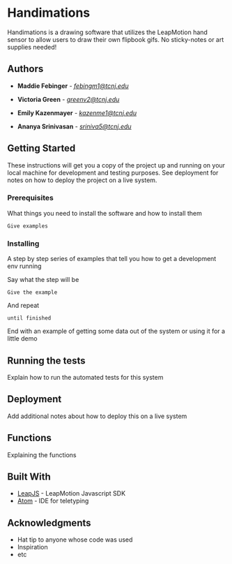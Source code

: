 # Handimations

Handimations is a drawing software that utilizes the LeapMotion hand sensor to allow users to draw their own flipbook gifs. No sticky-notes or art supplies needed! 

## Authors

* **Maddie Febinger** - *febingm1@tcnj.edu*

* **Victoria Green** - *greenv2@tcnj.edu*

* **Emily Kazenmayer** - *kazenme1@tcnj.edu*

* **Ananya Srinivasan** - *sriniva5@tcnj.edu*

## Getting Started

These instructions will get you a copy of the project up and running on your local machine for development and testing purposes. See deployment for notes on how to deploy the project on a live system.

### Prerequisites

What things you need to install the software and how to install them

```
Give examples
```

### Installing

A step by step series of examples that tell you how to get a development env running

Say what the step will be

```
Give the example
```

And repeat

```
until finished
```

End with an example of getting some data out of the system or using it for a little demo

## Running the tests

Explain how to run the automated tests for this system

## Deployment

Add additional notes about how to deploy this on a live system

## Functions

Explaining the functions


## Built With

* [LeapJS](https://developer-archive.leapmotion.com/documentation/javascript/index.html) - LeapMotion Javascript SDK
* [Atom](https://atom.io/) - IDE for teletyping


## Acknowledgments

* Hat tip to anyone whose code was used
* Inspiration
* etc

